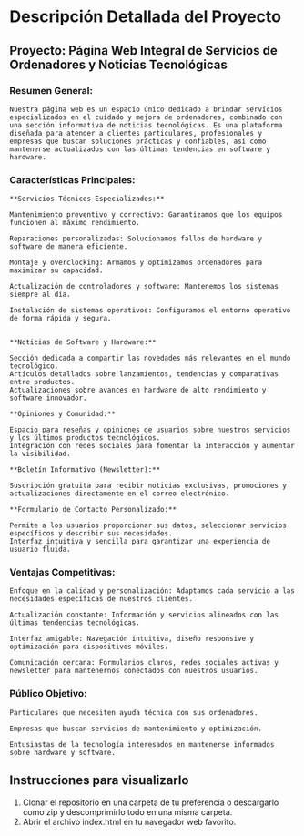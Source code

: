 
# Descripción Detallada del Proyecto

## Proyecto: Página Web Integral de Servicios de Ordenadores y Noticias Tecnológicas

###  Resumen General: 

    Nuestra página web es un espacio único dedicado a brindar servicios especializados en el cuidado y mejora de ordenadores, combinado con una sección informativa de noticias tecnológicas. Es una plataforma diseñada para atender a clientes particulares, profesionales y empresas que buscan soluciones prácticas y confiables, así como mantenerse actualizados con las últimas tendencias en software y hardware.

### Características Principales:
    
    **Servicios Técnicos Especializados:**

    Mantenimiento preventivo y correctivo: Garantizamos que los equipos funcionen al máximo rendimiento.

    Reparaciones personalizadas: Solucionamos fallos de hardware y software de manera eficiente.

    Montaje y overclocking: Armamos y optimizamos ordenadores para maximizar su capacidad.

    Actualización de controladores y software: Mantenemos los sistemas siempre al día.

    Instalación de sistemas operativos: Configuramos el entorno operativo de forma rápida y segura.


    **Noticias de Software y Hardware:**

    Sección dedicada a compartir las novedades más relevantes en el mundo tecnológico.
    Artículos detallados sobre lanzamientos, tendencias y comparativas entre productos.
    Actualizaciones sobre avances en hardware de alto rendimiento y software innovador.

    **Opiniones y Comunidad:**

    Espacio para reseñas y opiniones de usuarios sobre nuestros servicios y los últimos productos tecnológicos.
    Integración con redes sociales para fomentar la interacción y aumentar la visibilidad.

    **Boletín Informativo (Newsletter):**

    Suscripción gratuita para recibir noticias exclusivas, promociones y actualizaciones directamente en el correo electrónico.

    **Formulario de Contacto Personalizado:**

    Permite a los usuarios proporcionar sus datos, seleccionar servicios específicos y describir sus necesidades.
    Interfaz intuitiva y sencilla para garantizar una experiencia de usuario fluida.

### Ventajas Competitivas:
    
    Enfoque en la calidad y personalización: Adaptamos cada servicio a las necesidades específicas de nuestros clientes.

    Actualización constante: Información y servicios alineados con las últimas tendencias tecnológicas.

    Interfaz amigable: Navegación intuitiva, diseño responsive y optimización para dispositivos móviles.
    
    Comunicación cercana: Formularios claros, redes sociales activas y newsletter para mantenernos conectados con nuestros usuarios.

### Público Objetivo:
    
    Particulares que necesiten ayuda técnica con sus ordenadores.
    
    Empresas que buscan servicios de mantenimiento y optimización.
    
    Entusiastas de la tecnología interesados en mantenerse informados sobre hardware y software.


## Instrucciones para visualizarlo

1. Clonar el repositorio en una carpeta de tu preferencia o descargarlo como zip y descomprimirlo todo en una misma carpeta.
2. Abrir el archivo index.html en tu navegador web favorito.


